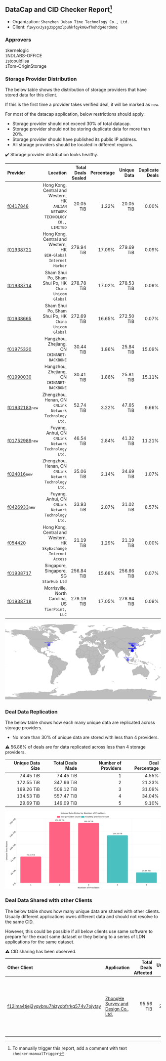 ## DataCap and CID Checker Report[^1]
 - Organization: `Shenzhen Jubao Time Technology Co., Ltd.`
 - Client: `f1wyxv3ysg3xpgmzlpuhkfqykm6wfhohdg4ordnmq`
### Approvers
`1`kernelogic<br/>`1`NDLABS-OFFICE<br/>`1`stcouldlisa<br/>`1`Tom-OriginStorage

### Storage Provider Distribution
The below table shows the distribution of storage providers that have stored data for this client.

If this is the first time a provider takes verified deal, it will be marked as `new`.

For most of the datacap application, below restrictions should apply.
 - Storage provider should not exceed 30% of total datacap.
 - Storage provider should not be storing duplicate data for more than 20%.
 - Storage provider should have published its public IP address.
 - All storage providers should be located in different regions.

✔️ Storage provider distribution looks healthy.

| Provider                                                    |                                                                        Location | Total Deals Sealed | Percentage | Unique Data | Duplicate Deals |
| :---------------------------------------------------------- | ------------------------------------------------------------------------------: | -----------------: | ---------: | ----------: | --------------: |
| [f0417848](https://filfox.info/en/address/f0417848)         | Hong Kong, Central and Western, HK<br/>`ANLIAN NETWORK TECHNOLOGY CO., LIMITED` |          20.05 TiB |      1.22% |   20.05 TiB |           0.00% |
| [f01938721](https://filfox.info/en/address/f01938721)       |             Hong Kong, Central and Western, HK<br/>`BIH-Global Internet Harbor` |         279.94 TiB |     17.09% |  279.69 TiB |           0.09% |
| [f01938714](https://filfox.info/en/address/f01938714)       |                        Sham Shui Po, Sham Shui Po, HK<br/>`China Unicom Global` |         278.78 TiB |     17.02% |  278.53 TiB |           0.09% |
| [f01938665](https://filfox.info/en/address/f01938665)       |                        Sham Shui Po, Sham Shui Po, HK<br/>`China Unicom Global` |         272.69 TiB |     16.65% |  272.50 TiB |           0.07% |
| [f01975320](https://filfox.info/en/address/f01975320)       |                                  Hangzhou, Zhejiang, CN<br/>`CHINANET-BACKBONE` |          30.44 TiB |      1.86% |   25.84 TiB |          15.09% |
| [f01990030](https://filfox.info/en/address/f01990030)       |                                  Hangzhou, Zhejiang, CN<br/>`CHINANET-BACKBONE` |          30.41 TiB |      1.86% |   25.81 TiB |          15.11% |
| [f01932183](https://filfox.info/en/address/f01932183)`new`  |                       Zhengzhou, Henan, CN<br/>`CNLink Network Technology Ltd.` |          52.74 TiB |      3.22% |   47.65 TiB |           9.66% |
| [f01752989](https://filfox.info/en/address/f01752989)`new`  |                          Fuyang, Anhui, CN<br/>`CNLink Network Technology Ltd.` |          46.54 TiB |      2.84% |   41.32 TiB |          11.21% |
| [f024016](https://filfox.info/en/address/f024016)`new`      |                       Zhengzhou, Henan, CN<br/>`CNLink Network Technology Ltd.` |          35.06 TiB |      2.14% |   34.69 TiB |           1.07% |
| [f0426933](https://filfox.info/en/address/f0426933)`new`    |                          Fuyang, Anhui, CN<br/>`CNLink Network Technology Ltd.` |          33.93 TiB |      2.07% |   31.02 TiB |           8.57% |
| [f054420](https://filfox.info/en/address/f054420)           |            Hong Kong, Central and Western, HK<br/>`SkyExchange Internet Access` |          21.19 TiB |      1.29% |   21.19 TiB |           0.00% |
| [f01938717](https://filfox.info/en/address/f01938717)       |                                      Singapore, Singapore, SG<br/>`StarHub Ltd` |         256.84 TiB |     15.68% |  256.66 TiB |           0.07% |
| [f01938718](https://filfox.info/en/address/f01938718)       |                            Morrisville, North Carolina, US<br/>`TierPoint, LLC` |         279.19 TiB |     17.05% |  278.94 TiB |           0.09% |

![Provider Distribution](https://raw.githubusercontent.com/data-preservation-programs/filplus-checker-assets/main/filecoin-project/filecoin-plus-large-datasets/issues/1214/1672610764208.png)
### Deal Data Replication
The below table shows how each many unique data are replicated across storage providers.
- No more than 30% of unique data are stored with less than 4 providers.

⚠️ 56.86% of deals are for data replicated across less than 4 storage providers.

| Unique Data Size | Total Deals Made | Number of Providers | Deal Percentage |
| ---------------: | ---------------: | ------------------: | --------------: |
|        74.45 TiB |        74.45 TiB |                   1 |           4.55% |
|       172.55 TiB |       347.66 TiB |                   2 |          21.23% |
|       169.26 TiB |       509.12 TiB |                   3 |          31.09% |
|       134.53 TiB |       557.47 TiB |                   4 |          34.04% |
|        29.69 TiB |       149.09 TiB |                   5 |           9.10% |

![Replication Distribution](https://raw.githubusercontent.com/data-preservation-programs/filplus-checker-assets/main/filecoin-project/filecoin-plus-large-datasets/issues/1214/1672610765001.png)
### Deal Data Shared with other Clients
The below table shows how many unique data are shared with other clients.
Usually different applications owns different data and should not resolve to the same CID.

However, this could be possible if all below clients use same software to prepare for the exact same dataset or they belong to a series of LDN applications for the same dataset.

⚠️ CID sharing has been observed.

| Other Client                                                                                                          | Application                                                                                                          | Total Deals Affected | Unique CIDs | Approvers                                                                                                                                                                                  |
| :-------------------------------------------------------------------------------------------------------------------- | :------------------------------------------------------------------------------------------------------------------- | -------------------: | ----------: | :----------------------------------------------------------------------------------------------------------------------------------------------------------------------------------------- |
| [f12ima4tjej3yqvbnu7hizyobfrrkq574v7ojytay](https://filfox.info/en/address/f12ima4tjej3yqvbnu7hizyobfrrkq574v7ojytay) | [ZhongHe Survey and Design Co\., Ltd\.](https://github.com/filecoin-project/filecoin-plus-large-datasets/issues/310) |            95.56 TiB |       2,121 | `3`fireflyHZ<br/>`1`Joss-Hua<br/>`1`kernelogic<br/>`1`liyunzhi-666<br/>`5`newwebgroup<br/>`2`psh0691<br/>`1`stcouldlisa<br/>`3`Tom-OriginStorage<br/>`2`xiaoyuaiheshui<br/>`1`xingjitansuo |

[^1]: To manually trigger this report, add a comment with text `checker:manualTrigger`
